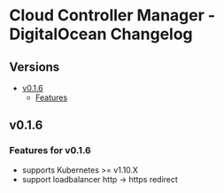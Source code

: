 # Cloud Controller Manager - DigitalOcean Changelog

## Versions

- [v0.1.6](#v016)
  - [Features](#features-for-v016)

## v0.1.6

### Features for v0.1.6

* supports Kubernetes >= v1.10.X
* support loadbalancer http -> https redirect
